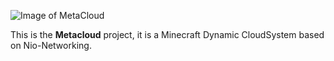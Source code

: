 ![Image of MetaCloud](https://i.ibb.co/yn73ScR/banner-metacloud.png)


This is the **Metacloud** project, it is a Minecraft Dynamic CloudSystem based on Nio-Networking.
